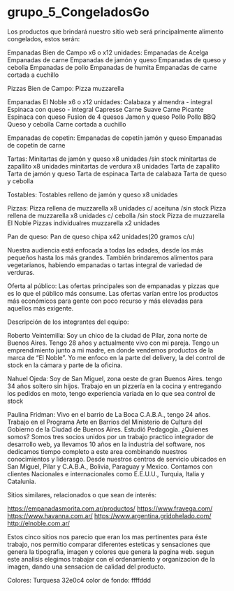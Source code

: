 # grupo_5_CongeladosGo

Los productos que brindará nuestro sitio web será principalmente alimento congelados, estos serán: 

Empanadas Bien de Campo x6 o x12 unidades:
Empanadas de Acelga
Empanadas de carne
Empanadas de jamón y queso
Empanadas de queso y cebolla
Empanadas de pollo
Empanadas de humita
Empanadas de carne cortada a cuchillo

Pizzas Bien de Campo:
Pizza muzzarella 

Empanadas El Noble x6 o x12 unidades:
Calabaza y almendra - integral
Espinaca con queso - integral
Capresse
Carne Suave
Carne Picante
Espinaca con queso
Fusion de 4 quesos
Jamon y queso
Pollo
Pollo BBQ
Queso y cebolla
Carne cortada a cuchillo

Empanadas de copetin:
Empanadas de copetín jamón y queso
Empanadas de copetín de carne

Tartas:
Minitartas de jamón y queso x8 unidades /sin stock
minitartas de zapallito x8 unidades
minitartas de verdura x8 unidades
Tarta de zapallito
Tarta de jamón y queso
Tarta de espinaca
Tarta de calabaza
Tarta de queso y cebolla

Tostables:
Tostables relleno de jamón y queso x8 unidades

Pizzas:
Pizza rellena de muzzarella x8 unidades c/ aceituna /sin stock
Pizza rellena de muzzarella x8 unidades c/ cebolla /sin stock
Pizza de muzzarella El Noble
Pizzas individualres muzzarella x2 unidades

Pan de queso:
Pan de queso chipa x42 unidades(20 gramos c/u)


Nuestra audiencia está enfocada a todas las edades, desde los más pequeños hasta los más grandes. También brindaremos alimentos para vegetarianos, habiendo empanadas o tartas integral de variedad de verduras.

Oferta al público: Las ofertas principales son de empanadas y pizzas que es lo que el público más consume. Las ofertas varían entre los productos más económicos para gente con poco recurso y más elevadas para aquellos más exigente.

Descripción de los integrantes del equipo:

Roberto Veintemilla: Soy un chico de la ciudad de Pilar, zona norte de Buenos Aires. Tengo 28 años y actualmente vivo con mi pareja.
Tengo un emprendimiento junto a mi madre, en donde vendemos productos de la marca de “El Noble”. Yo me enfoco en la parte del delivery, la del control de stock en la cámara y parte de la oficina. 

Nahuel Ojeda: Soy de San Miguel, zona oeste de gran Buenos Aires. tengo 34 años soltero sin hijos.
Trabajo en un pizzería en la cocina y entregando los pedidos en moto, tengo experiencia variada en lo que sea control de stock

Paulina Fridman: Vivo en el barrio de La Boca C.A.B.A., tengo 24 años.  Trabajo en el Programa Arte en Barrios del Ministerio de Cultura del Gobierno de la Ciudad de Buenos Aires. Estudió Pedagogia.
¿Quienes somos?
Somos tres socios unidos por un trabajo practico integrador de desarrollo web, ya llevamos 10 años en la industria del software,  nos dedicamos tiempo completo a este area  combinando nuestros conocimientos y liderasgo. Desde nuestros centros de servicio ubicados en San Miguel, Pilar y C.A.B.A., Bolivia, Paraguay y Mexico. Contamos con clientes Nacionales e internacionales como E.E.U.U., Turquia, Italia y Catalunia.


Sitios similares, relacionados o que sean de interés: 

https://empanadasmorita.com.ar/productos/
https://www.fravega.com/
https://www.havanna.com.ar/
https://www.argentina.gridohelado.com/
http://elnoble.com.ar/

Estos cinco sitios nos parecio que eran los mas pertinentes para éste trabajo, nos permitio comparar diferentes esteticas y sensaciones que genera la tipografia, imagen y colores que genera la pagina web. segun este analisis elegimos trabajar con el ordenamiento y organizacion de la imagen, dando una sensacion de calidad del producto.


Colores: 
Turquesa 32e0c4
color de fondo: ffffddd
